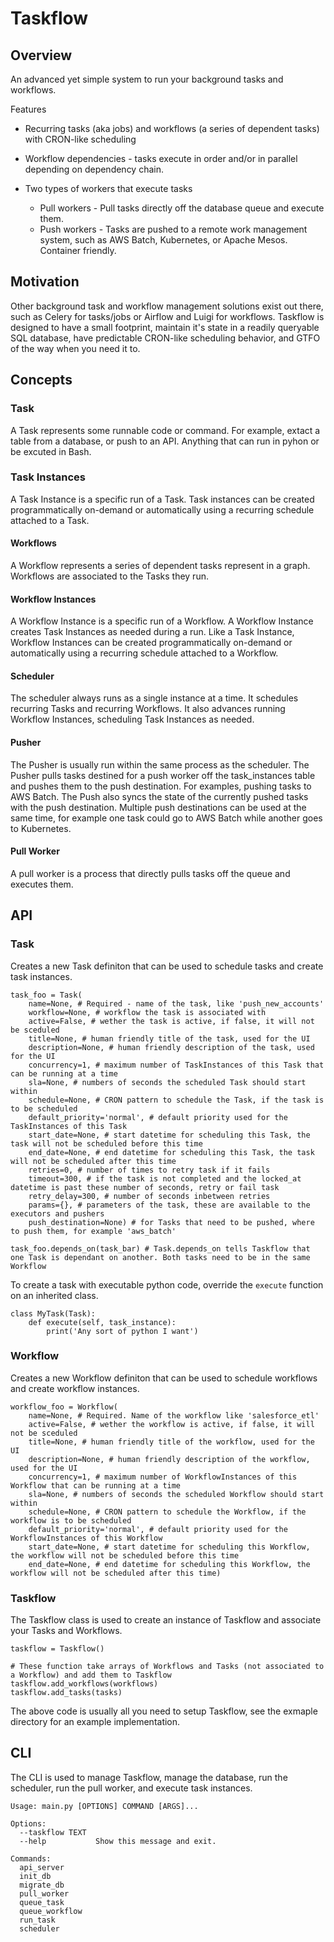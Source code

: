 # Taskflow

## Overview

An advanced yet simple system to run your background tasks and workflows.

Features

- Recurring tasks (aka jobs) and workflows (a series of dependent tasks) with CRON-like scheduling


- Workflow dependencies - tasks execute in order and/or in parallel depending on dependency chain.

- Two types of workers that execute tasks
	- Pull workers - Pull tasks directly off the database queue and execute them.
	- Push workers - Tasks are pushed to a remote work management system, such as AWS Batch, Kubernetes, or Apache Mesos. Container friendly.

## Motivation

Other background task and workflow management solutions exist out there, such as Celery for tasks/jobs or Airflow and Luigi for workflows. Taskflow is designed to have a small footprint, maintain it's state in a readily queryable SQL database, have predictable CRON-like scheduling behavior, and GTFO of the way when you need it to.

## Concepts

### Task

A Task represents some runnable code or command. For example, extact a table from a database, or push to an API. Anything that can run in pyhon or be excuted in Bash.

### Task Instances

A Task Instance is a specific run of a Task. Task instances can be created programmatically on-demand or automatically using a recurring schedule attached to a Task.

#### Workflows

A Workflow represents a series of dependent tasks represent in a graph. Workflows are associated to the Tasks they run.

#### Workflow Instances

A Workflow Instance is a specific run of a Workflow. A Workflow Instance creates Task Instances as needed during a run. Like a Task Instance, Workflow Instances can be created programmatically on-demand or automatically using a recurring schedule attached to a Workflow.

#### Scheduler

The scheduler always runs as a single instance at a time. It schedules recurring Tasks and recurring Workflows. It also advances running Workflow Instances, scheduling Task Instances as needed.

#### Pusher

The Pusher is usually run within the same process as the scheduler. The Pusher pulls tasks destined for a push worker off the task_instances table and pushes them to the push destination. For examples, pushing tasks to AWS Batch. The Push also syncs the state of the currently pushed tasks with the push destination. Multiple push destinations can be used at the same time, for example one task could go to AWS Batch while another goes to Kubernetes.

#### Pull Worker

A pull worker is a process that directly pulls tasks off the queue and executes them.

## API

### Task

Creates a new Task definiton that can be used to schedule tasks and create task instances.

```
task_foo = Task(
	name=None, # Required - name of the task, like 'push_new_accounts'
	workflow=None, # workflow the task is associated with
	active=False, # wether the task is active, if false, it will not be sceduled
	title=None, # human friendly title of the task, used for the UI
	description=None, # human friendly description of the task, used for the UI
	concurrency=1, # maximum number of TaskInstances of this Task that can be running at a time
	sla=None, # numbers of seconds the scheduled Task should start within
	schedule=None, # CRON pattern to schedule the Task, if the task is to be scheduled
	default_priority='normal', # default priority used for the TaskInstances of this Task
	start_date=None, # start datetime for scheduling this Task, the task will not be scheduled before this time
	end_date=None, # end datetime for scheduling this Task, the task will not be scheduled after this time
	retries=0, # number of times to retry task if it fails
	timeout=300, # if the task is not completed and the locked_at datetime is past these number of seconds, retry or fail task
	retry_delay=300, # number of seconds inbetween retries
	params={}, # parameters of the task, these are available to the executors and pushers
	push_destination=None) # for Tasks that need to be pushed, where to push them, for example 'aws_batch'
	
task_foo.depends_on(task_bar) # Task.depends_on tells Taskflow that one Task is dependant on another. Both tasks need to be in the same Workflow
```

To create a task with executable python code, override the `execute` function on an inherited class.

```
class MyTask(Task):
	def execute(self, task_instance):
		print('Any sort of python I want')
```

### Workflow

Creates a new Workflow definiton that can be used to schedule workflows and create workflow instances.

```
workflow_foo = Workflow(
	name=None, # Required. Name of the workflow like 'salesforce_etl'
	active=False, # wether the workflow is active, if false, it will not be sceduled
	title=None, # human friendly title of the workflow, used for the UI
	description=None, # human friendly description of the workflow, used for the UI
	concurrency=1, # maximum number of WorkflowInstances of this Workflow that can be running at a time
	sla=None, # numbers of seconds the scheduled Workflow should start within
	schedule=None, # CRON pattern to schedule the Workflow, if the workflow is to be scheduled
	default_priority='normal', # default priority used for the WorkflowInstances of this Workflow
	start_date=None, # start datetime for scheduling this Workflow, the workflow will not be scheduled before this time
	end_date=None, # end datetime for scheduling this Workflow, the workflow will not be scheduled after this time)
```

### Taskflow

The Taskflow class is used to create an instance of Taskflow and associate your Tasks and Workflows.

```
taskflow = Taskflow()

# These function take arrays of Workflows and Tasks (not associated to a Workflow) and add them to Taskflow
taskflow.add_workflows(workflows)
taskflow.add_tasks(tasks)
```

The above code is usually all you need to setup Taskflow, see the exmaple directory for an example implementation.

## CLI

The CLI is used to manage Taskflow, manage the database, run the scheduler, run the pull worker, and execute task instances.

```
Usage: main.py [OPTIONS] COMMAND [ARGS]...

Options:
  --taskflow TEXT
  --help           Show this message and exit.

Commands:
  api_server
  init_db
  migrate_db
  pull_worker
  queue_task
  queue_workflow
  run_task
  scheduler
```

